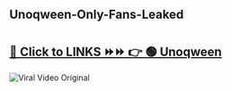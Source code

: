
 ## Unoqween-Only-Fans-Leaked

# <h2><a href="https://clipsfans.com/Unoqween&ref=git">🔗 Click to LINKS ⏩⏩ 👉 🟢 Unoqween </a></h2>

<a href="https://clipsfans.com/Unoqween&ref=git" rel="nofollow" data-target="animated-image.originalLink"><img src="https://i.ibb.co.com/xMMVF88/686577567.gif" alt="Viral Video Original" style="max-width: 100%; display: inline-block;" data-target="animated-image.originalImage"></a>
